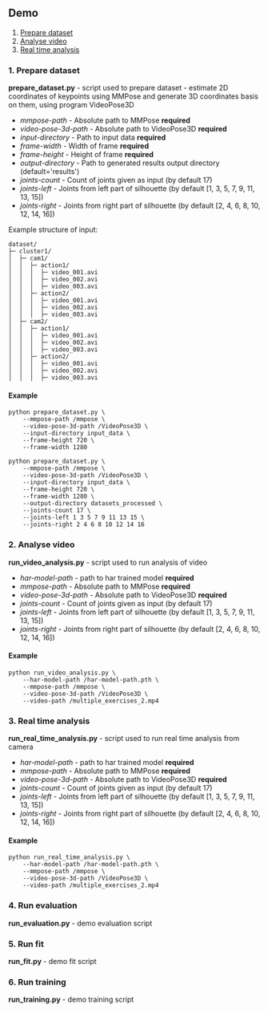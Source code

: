 ## Demo

1. [Prepare dataset](#1-prepare-dataset)
2. [Analyse video](#2-analyse-video)
3. [Real time analysis](#3-real-time-analysis)


### 1. Prepare dataset

**prepare_dataset.py** - script used to prepare dataset - estimate 2D coordinates of keypoints using MMPose and generate 3D coordinates basis on them, using program VideoPose3D

- *mmpose-path* - Absolute path to MMPose **required**
- *video-pose-3d-path* - Absolute path to VideoPose3D **required**
- *input-directory* - Path to input data **required**
- *frame-width* - Width of frame **required**
- *frame-height* - Height of frame **required**
- *output-directory* - Path to generated results output directory (default='results')
- *joints-count* - Count of joints given as input (by default 17)
- *joints-left* - Joints from left part of silhouette (by default [1, 3, 5, 7, 9, 11, 13, 15])
- *joints-right* - Joints from right part of silhouette (by default [2, 4, 6, 8, 10, 12, 14, 16])

Example structure of input:
```
dataset/
├─ cluster1/
│  ├─ cam1/
│  │  ├─ action1/
│  │  │  ├─ video_001.avi
│  │  │  ├─ video_002.avi
│  │  │  ├─ video_003.avi
│  │  ├─ action2/
│  │  │  ├─ video_001.avi
│  │  │  ├─ video_002.avi
│  │  │  ├─ video_003.avi
│  ├─ cam2/
│  │  ├─ action1/
│  │  │  ├─ video_001.avi
│  │  │  ├─ video_002.avi
│  │  │  ├─ video_003.avi
│  │  ├─ action2/
│  │  │  ├─ video_001.avi
│  │  │  ├─ video_002.avi
│  │  │  ├─ video_003.avi
```

#### Example

```
python prepare_dataset.py \
    --mmpose-path /mmpose \
    --video-pose-3d-path /VideoPose3D \
    --input-directory input_data \
    --frame-height 720 \
    --frame-width 1280

python prepare_dataset.py \
    --mmpose-path /mmpose \
    --video-pose-3d-path /VideoPose3D \
    --input-directory input_data \
    --frame-height 720 \
    --frame-width 1280 \
    --output-directory datasets_processed \
    --joints-count 17 \
    --joints-left 1 3 5 7 9 11 13 15 \
    --joints-right 2 4 6 8 10 12 14 16
```


### 2. Analyse video

**run_video_analysis.py** - script used to run analysis of video

- *har-model-path* - path to har trained model **required** 
- *mmpose-path* - Absolute path to MMPose **required**
- *video-pose-3d-path* - Absolute path to VideoPose3D **required**
- *joints-count* - Count of joints given as input (by default 17)
- *joints-left* - Joints from left part of silhouette (by default [1, 3, 5, 7, 9, 11, 13, 15])
- *joints-right* - Joints from right part of silhouette (by default [2, 4, 6, 8, 10, 12, 14, 16])


#### Example

```
python run_video_analysis.py \
    --har-model-path /har-model-path.pth \
    --mmpose-path /mmpose \
    --video-pose-3d-path /VideoPose3D \
    --video-path /multiple_exercises_2.mp4
```

### 3. Real time analysis

**run_real_time_analysis.py** - script used to run real time analysis from camera

- *har-model-path* - path to har trained model **required** 
- *mmpose-path* - Absolute path to MMPose **required**
- *video-pose-3d-path* - Absolute path to VideoPose3D **required**
- *joints-count* - Count of joints given as input (by default 17)
- *joints-left* - Joints from left part of silhouette (by default [1, 3, 5, 7, 9, 11, 13, 15])
- *joints-right* - Joints from right part of silhouette (by default [2, 4, 6, 8, 10, 12, 14, 16])


#### Example

```
python run_real_time_analysis.py \
    --har-model-path /har-model-path.pth \
    --mmpose-path /mmpose \
    --video-pose-3d-path /VideoPose3D \
    --video-path /multiple_exercises_2.mp4
```

### 4. Run evaluation

**run_evaluation.py** - demo evaluation script


### 5. Run fit

**run_fit.py** - demo fit script


### 6. Run training

**run_training.py** - demo training script
